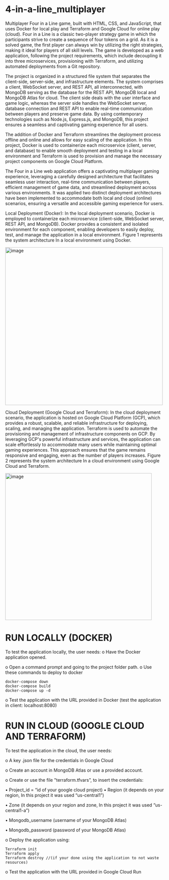 # 4-in-a-line_multiplayer
Multiplayer Four in a Line game, built with HTML, CSS, and JavaScript, that uses Docker for local play and Terraform and Google Cloud for online play (cloud). Four in a Line is a classic two-player strategy game in which the participants strive to create a sequence of four tokens on a grid. As it is a solved game, the first player can always win by utilizing the right strategies, making it ideal for players of all skill levels. The game is developed as a web application, following the project requirements, which include decoupling it into three microservices, provisioning with Terraform, and utilizing automated deployments from a Git repository.

The project is organized in a structured file system that separates the client-side, server-side, and infrastructure elements. The system comprises a client, WebSocket server, and REST API, all interconnected, with MongoDB serving as the database for the REST API, MongoDB local and MongoDB Atlas for cloud. The client side deals with the user interface and game logic, whereas the server side handles the WebSocket server, database connection and REST API to enable real-time communication between players and preserve game data. By using contemporary technologies such as Node.js, Express.js, and MongoDB, this project ensures a seamless and captivating gaming experience for all users. 

The addition of Docker and Terraform streamlines the deployment process offline and online and allows for easy scaling of the application. In this project, Docker is used to containerize each microservice (client, server, and database) to enable smooth deployment and testing in a local environment and Terraform is used to provision and manage the necessary project components on Google Cloud Platform.

The Four in a Line web application offers a captivating multiplayer gaming experience, leveraging a carefully designed architecture that facilitates seamless user interaction, real-time communication between players, efficient management of game data, and streamlined deployment across various environments. It was applied two distinct deployment architectures have been implemented to accommodate both local and cloud (online) scenarios, ensuring a versatile and accessible gaming experience for users.

Local Deployment (Docker): In the local deployment scenario, Docker is employed to containerize each microservice (client-side, WebSocket server, REST API, and MongoDB). Docker provides a consistent and isolated environment for each component, enabling developers to easily deploy, test, and manage the application in a local environment. Figure 1 represents the system architecture In a local environment using Docker.

<img width="499" alt="image" src="https://user-images.githubusercontent.com/93092772/234859731-409e1a2b-4920-4700-8e8a-845935bdc5a3.png">

Cloud Deployment (Google Cloud and Terraform): In the cloud deployment scenario, the application is hosted on Google Cloud Platform (GCP), which provides a robust, scalable, and reliable infrastructure for deploying, scaling, and managing the application. Terraform is used to automate the provisioning and management of infrastructure components on GCP. By leveraging GCP's powerful infrastructure and services, the application can scale effortlessly to accommodate many users while maintaining optimal gaming experiences. This approach ensures that the game remains responsive and engaging, even as the number of players increases. Figure 2 represents the system architecture In a cloud environment using Google Cloud and Terraform.

<img width="464" alt="image" src="https://user-images.githubusercontent.com/93092772/234859838-95ca7228-be25-4c9f-85a4-9ecdcd8434a8.png">

# RUN LOCALLY (DOCKER)
To test the application locally, the user needs:
  o	Have the Docker application opened.
  
  o	Open a command prompt and going to the project folder path.
  o	Use these commands to deploy to docker
  
    docker-compose down
    docker-compose build
    docker-compose up -d
    
o	Test the application with the URL provided in Docker (test the application in client: localhost:8080)

# RUN IN CLOUD (GOOGLE CLOUD AND TERRAFORM)
To test the application in the cloud, the user needs:

o	A key .json file for the credentials in Google Cloud

o	Create an account in MongoDB Atlas or use a provided account.

o	Create or use the file "terraform.tfvars”, to insert the credentials:

  •	Project_id = “id of your google cloud project)
  •	Region (it depends on your region, In this project it was used “us-central1”)
  
  •	Zone (it depends on your region and zone, In this project it was used “us-central1-a”)
  
  •	Mongodb_username (username of your MongoDB Atlas)
  
  •	Mongodb_password (password of your MongoDB Atlas)
  
o	Deploy the application using:

    Terraform init   
    Terraform apply 
    Terraform destroy //(if your done using the application to not waste resources)
    
o	Test the application with the URL provided in Google Cloud Run


